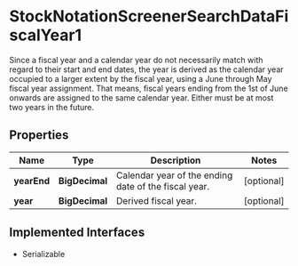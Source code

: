 

# StockNotationScreenerSearchDataFiscalYear1

Since a fiscal year and a calendar year do not necessarily match with regard to their start and end dates, the year is derived as the calendar year occupied to a larger extent by the fiscal year, using a June through May fiscal year assignment. That means, fiscal years ending from the 1st of June onwards are assigned to the same calendar year. Either must be at most two years in the future.

## Properties

Name | Type | Description | Notes
------------ | ------------- | ------------- | -------------
**yearEnd** | **BigDecimal** | Calendar year of the ending date of the fiscal year. |  [optional]
**year** | **BigDecimal** | Derived fiscal year. |  [optional]


## Implemented Interfaces

* Serializable


